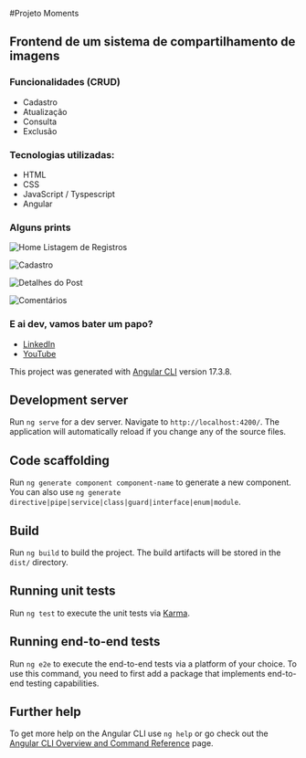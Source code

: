 #Projeto Moments
## Frontend de um sistema de compartilhamento de imagens 

### Funcionalidades (CRUD)
- Cadastro
- Atualização
- Consulta
- Exclusão

### Tecnologias utilizadas: 
- HTML
- CSS
- JavaScript / Tyspescript
- Angular

### Alguns prints
![Home Listagem de Registros](https://github.com/wendelsegadilha/projeto-angular-moments/assets/16671438/43f99676-8cf8-4f1c-80b5-04a2de459206)

![Cadastro](https://github.com/wendelsegadilha/projeto-angular-moments/assets/16671438/553c5a4b-5c9d-4468-8b70-0700e2575163)

![Detalhes do Post](https://github.com/wendelsegadilha/projeto-angular-moments/assets/16671438/3f43714e-bdaf-43e0-827a-08055c3ae005)

![Comentários](https://github.com/wendelsegadilha/projeto-angular-moments/assets/16671438/9600efe9-a4e6-4058-a148-9db74b06cb54)

### E ai dev, vamos bater um papo?
- [LinkedIn](https://www.linkedin.com/in/wendelsegadilha/)
- [YouTube](https://www.youtube.com/wendelsegadilha)

This project was generated with [Angular CLI](https://github.com/angular/angular-cli) version 17.3.8.

## Development server

Run `ng serve` for a dev server. Navigate to `http://localhost:4200/`. The application will automatically reload if you change any of the source files.

## Code scaffolding

Run `ng generate component component-name` to generate a new component. You can also use `ng generate directive|pipe|service|class|guard|interface|enum|module`.

## Build

Run `ng build` to build the project. The build artifacts will be stored in the `dist/` directory.

## Running unit tests

Run `ng test` to execute the unit tests via [Karma](https://karma-runner.github.io).

## Running end-to-end tests

Run `ng e2e` to execute the end-to-end tests via a platform of your choice. To use this command, you need to first add a package that implements end-to-end testing capabilities.

## Further help

To get more help on the Angular CLI use `ng help` or go check out the [Angular CLI Overview and Command Reference](https://angular.io/cli) page.
